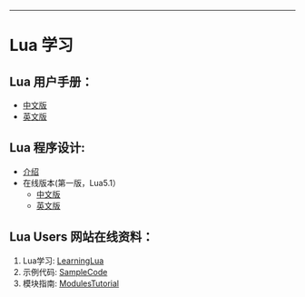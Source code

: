 
---

# Lua 学习

## Lua 用户手册：

* [中文版](http://cloudwu.github.io/lua53doc/ "Lua用户手册")
* [英文版](http://www.lua.org/manual/5.3/manual.html "Lua Reference Manual")

## Lua 程序设计:

* [介绍](http://www.lua.org/pil)
* 在线版本(第一版，Lua5.1）
	* [中文版](http://book.luaer.cn/)
	* [英文版](http://www.lua.org/pil/contents.html)


## Lua Users 网站在线资料：

1. Lua学习: [LearningLua](http://lua-users.org/wiki/LearningLua)
2. 示例代码: [SampleCode](http://lua-users.org/wiki/SampleCode)
3. 模块指南: [ModulesTutorial](http://lua-users.org/wiki/ModulesTutorial)


